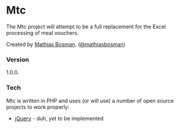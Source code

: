 # Mtc

The Mtc project will attempt to be a full replacement for the Excel processing of meal vouchers.

Created by [Mathias Bosman]. ([@mathiasbosman])

### Version
1.0.0.

### Tech

Mtc is written in PHP and uses (or will use) a number of open source projects to work properly:
* [jQuery] - duh, yet to be implemented


[Mathias Bosman]:http://daringfireball.net/
[@mathiasbosman]:http://twitter.com/thomasfuchs
[jQuery]:http://jquery.com
